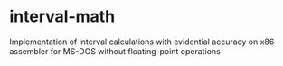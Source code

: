 # interval-math
Implementation of interval calculations with evidential accuracy on x86 assembler for MS-DOS without floating-point operations
